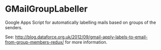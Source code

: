 GMailGroupLabeller
==================

Google Apps Script for automatically labelling mails based on groups of the senders.

See: http://blog.dataforce.org.uk/2012/09/gmail-apply-labels-to-email-from-group-members-redux/ for more information.